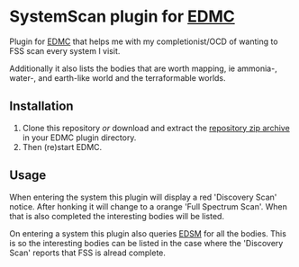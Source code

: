 # SystemScan plugin for [EDMC](https://github.com/Marginal/EDMarketConnector/wiki)

Plugin for [EDMC](https://github.com/EDCD/EDMarketConnector/wiki) that helps
me with my completionist/OCD of wanting to FSS scan every system I visit.

Additionally it also lists the bodies that are worth mapping, ie ammonia-,
water-, and earth-like world and the terraformable worlds.

## Installation

 1. Clone this repository *or* download and extract the
    [repository zip archive](https://github.com/pwerken/EDMC_SystemScan/archive/main.zip)
    in your EDMC plugin directory.
 2. Then (re)start EDMC.

## Usage

When entering the system this plugin will display a red 'Discovery Scan'
notice.  After honking it will change to a orange 'Full Spectrum Scan'.
When that is also completed the interesting bodies will be listed.

On entering a system this plugin also queries [EDSM](https://www.edsm.net/)
for all the bodies.  This is so the interesting bodies can be listed in the
case where the 'Discovery Scan' reports that FSS is alread complete.
